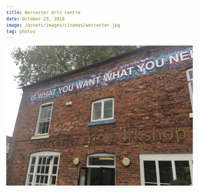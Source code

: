 ```yaml
---
title: Worcester Arts Centre
date: October 23, 2018
image: /assets/images/cinemas/worcester.jpg
tag: photos
---
```


![image](/assets/images/cinemas/worcester.jpg)
